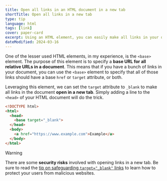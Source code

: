 ```yaml
---
title: Open all links in an HTML document in a new tab
shortTitle: Open all links in a new tab
type: tip
language: html
tags: [link]
cover: paper-card
excerpt: Using an HTML element, you can easily make all links in your document open in a new tab. Learn how with this quick tip.
dateModified: 2024-03-16
---
```


One of the lesser used HTML elements, in my experience, is the `<base>` element. The purpose of this element is to specify a **base URL for all relative URLs in a document**. This means that if you have a bunch of links in your document, you can use the `<base>` element to specify that all of those links should have a base `href` or `target` attribute, or both.

Leveraging this element, we can set the `target` attribute to `_blank` to make all links in the document **open in a new tab**. Simply adding a line to the `<head>` of your HTML document will do the trick.

```html
<!DOCTYPE html>
<html>
  <head>
    <base target="_blank">
  </head>
  <body>
    <a href="https://www.example.com">Example</a>
  </body>
</html>
```

> [!WARNING]
>
> There are some **security risks** involved with opening links in a new tab. Be sure to read the [tip on safeguarding `target="_blank"` links](/html/s/target-blank) to learn how to protect your users from malicious websites.
